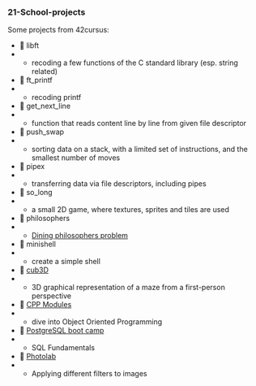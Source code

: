 ### 21-School-projects

Some projects from 42cursus:

- :file_folder: libft
- - recoding a few functions of the C standard library (esp. string related)
- :file_folder: ft_printf
-  - recoding printf
- :file_folder: get_next_line 
- - function that reads content line by line from given file descriptor
- :file_folder: push_swap
- - sorting data on a stack, with a limited set of instructions, and the smallest number of moves
- :file_folder: pipex
- - transferring data via file descriptors, including pipes
- :file_folder: so_long
- - a small 2D game, where textures, sprites and tiles are used
- :file_folder: philosophers
- - [Dining philosophers problem](https://en.wikipedia.org/wiki/Dining_philosophers_problem)
- :file_folder: minishell
- - create a simple shell
- :file_folder: [cub3D](https://github.com/sinyana383/cub3d)
- - 3D graphical representation of a maze from a first-person perspective
- :file_folder: [CPP Modules](https://github.com/sinyana383/CPP-Modules)
- - dive into Object Oriented Programming
- :file_folder: [PostgreSQL boot camp](https://github.com/sinyana383/PostgreSQL)
- - SQL Fundamentals
- :file_folder: [Photolab](https://github.com/sinyana383/PhotoLab)
- - Applying different filters to images

